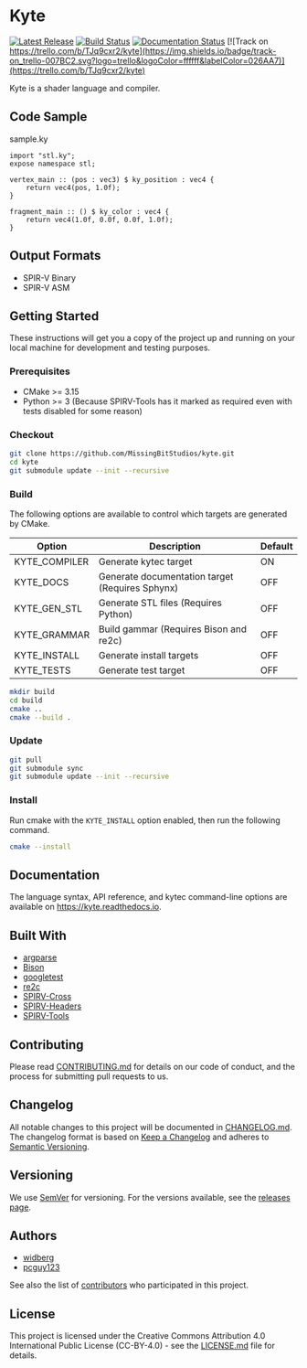 # Kyte

[![Latest Release](https://img.shields.io/github/v/release/MissingBitStudios/kyte)](https://github.com/MissingBitStudios/kyte/releases)
[![Build Status](https://travis-ci.org/MissingBitStudios/kyte.svg?branch=master)](https://travis-ci.org/github/MissingBitStudios/kyte)
[![Documentation Status](https://readthedocs.org/projects/kyte/badge/?version=latest)](https://kyte.readthedocs.io/en/latest/?badge=latest)
[![Track on https://trello.com/b/TJq9cxr2/kyte](https://img.shields.io/badge/track-on_trello-007BC2.svg?logo=trello&logoColor=ffffff&labelColor=026AA7)](https://trello.com/b/TJq9cxr2/kyte)

Kyte is a shader language and compiler.

## Code Sample

sample.ky
```
import "stl.ky";
expose namespace stl;

vertex_main :: (pos : vec3) $ ky_position : vec4 {
	return vec4(pos, 1.0f);
}

fragment_main :: () $ ky_color : vec4 {
	return vec4(1.0f, 0.0f, 0.0f, 1.0f);
}
```

## Output Formats

* SPIR-V Binary
* SPIR-V ASM

## Getting Started

These instructions will get you a copy of the project up and running on your local machine for development and testing purposes.

### Prerequisites

* CMake >= 3.15
* Python >= 3 (Because SPIRV-Tools has it marked as required even with tests disabled for some reason)

### Checkout

```sh
git clone https://github.com/MissingBitStudios/kyte.git
cd kyte
git submodule update --init --recursive
```

### Build

The following options are available to control which targets are generated by CMake.

| Option | Description | Default |
| --- | --- | --- |
| KYTE_COMPILER | Generate kytec target | ON |
| KYTE_DOCS | Generate documentation target (Requires Sphynx) | OFF |
| KYTE_GEN_STL | Generate STL files (Requires Python) | OFF |
| KYTE_GRAMMAR | Build gammar (Requires Bison and re2c) | OFF |
| KYTE_INSTALL | Generate install targets | OFF |
| KYTE_TESTS | Generate test target | OFF |

```sh
mkdir build
cd build
cmake ..
cmake --build .
```

### Update

```sh
git pull
git submodule sync
git submodule update --init --recursive
```

### Install

Run cmake with the `KYTE_INSTALL` option enabled, then run the following command.

```sh
cmake --install
```

## Documentation

The language syntax, API reference, and kytec command-line options are available on https://kyte.readthedocs.io.

## Built With

* [argparse](https://github.com/p-ranav/argparse)
* [Bison](https://www.gnu.org/software/bison/)
* [googletest](https://github.com/google/googletest)
* [re2c](http://re2c.org/)
* [SPIRV-Cross](https://github.com/KhronosGroup/SPIRV-Cross)
* [SPIRV-Headers](https://github.com/KhronosGroup/SPIRV-Headers)
* [SPIRV-Tools](https://github.com/KhronosGroup/SPIRV-Tools)

## Contributing

Please read [CONTRIBUTING.md](CONTRIBUTING.md) for details on our code of conduct, and the process for submitting pull requests to us.

## Changelog

All notable changes to this project will be documented in [CHANGELOG.md](CHANGELOG.md). The changelog format is based on [Keep a Changelog](http://keepachangelog.com/en/1.0.0/) and adheres to [Semantic Versioning](http://semver.org/spec/v2.0.0.html).

## Versioning

We use [SemVer](http://semver.org/spec/v2.0.0.html) for versioning. For the versions available, see the [releases page](https://github.com/MissingBitStudios/kyte/releases). 

## Authors

* [widberg](https://github.com/widberg)
* [pcguy123](https://github.com/pcguy123)

See also the list of [contributors](https://github.com/MissingBitStudios/kyte/graphs/contributors) who participated in this project.

## License

This project is licensed under the Creative Commons Attribution 4.0 International Public License (CC-BY-4.0) - see the [LICENSE.md](LICENSE.md) file for details.
